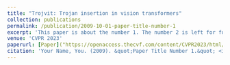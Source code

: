 ```yaml
---
title: "Trojvit: Trojan insertion in vision transformers"
collection: publications
permalink: /publication/2009-10-01-paper-title-number-1
excerpt: 'This paper is about the number 1. The number 2 is left for future work.'
venue: 'CVPR 2023'
paperurl: [Paper]("https://openaccess.thecvf.com/content/CVPR2023/html/Zheng_TrojViT_Trojan_Insertion_in_Vision_Transformers_CVPR_2023_paper.html")
citation: 'Your Name, You. (2009). &quot;Paper Title Number 1.&quot; <i>Journal 1</i>. 1(1).'
---
```

